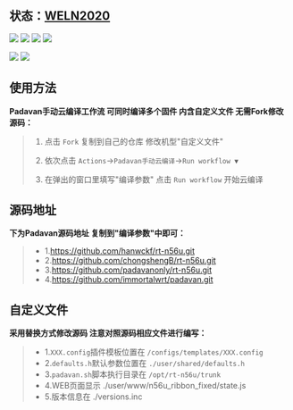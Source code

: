 ## 状态：[WELN2020](https://github.com/weln2020/manual-action-padavan)
[![](https://img.shields.io/github/downloads/weln2020/manual-action-padavan/total?label=下载量)](https://github.com/weln2020)
[![](https://img.shields.io/github/stars/weln2020/manual-action-padavan?label=加星量)](https://github.com/weln2020?tab=stars)
[![](https://img.shields.io/github/repo-size/weln2020/manual-action-padavan?label=库大小)](https://github.com/weln2020/manual-action-padavan)
[![](https://img.shields.io/github/last-commit/weln2020/manual-action-padavan?label=源码更新)](https://github.com/weln2020/manual-action-padavan/blob/main/.github/workflows/Padavan.yml)

[![](https://github.com/weln2020/manual-action-padavan/actions/workflows/Padavan.yml/badge.svg)](https://github.com/weln2020/manual-action-padavan/actions/workflows/Padavan.yml)
[![](https://img.shields.io/github/v/release/weln2020/manual-action-padavan?label=编译日期)](https://github.com/weln2020/manual-action-padavan/releases)

## 使用方法
**Padavan手动云编译工作流 可同时编译多个固件 内含自定义文件 无需Fork修改源码：**
>1. 点击 `Fork` 复制到自己的仓库 修改机型"自定义文件"
>
>2. 依次点击 `Actions`→`Padavan手动云编译`→`Run workflow ▼`
>
>3. 在弹出的窗口里填写"编译参数" 点击 `Run workflow` 开始云编译

## 源码地址
**下为Padavan源码地址 复制到"编译参数"中即可：**
>* 1.https://github.com/hanwckf/rt-n56u.git
>* 2.https://github.com/chongshengB/rt-n56u.git
>* 3.https://github.com/padavanonly/rt-n56u.git
>* 4.https://github.com/immortalwrt/padavan.git

## 自定义文件
**采用替换方式修改源码 注意对照源码相应文件进行编写：**
>* 1.`XXX.config`插件模板位置在 `/configs/templates/XXX.config`
>* 2.`defaults.h`默认参数位置在 `./user/shared/defaults.h`
>* 3.`padavan.sh`脚本执行目录在 `/opt/rt-n56u/trunk`
> * 4.WEB页面显示 ./user/www/n56u_ribbon_fixed/state.js
> * 5.版本信息在 ./versions.inc
